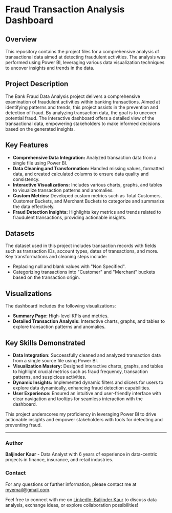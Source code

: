 # **Fraud Transaction Analysis Dashboard**

## **Overview**
This repository contains the project files for a comprehensive analysis of transactional data aimed at detecting fraudulent activities. The analysis was performed using Power BI, leveraging various data visualization techniques to uncover insights and trends in the data.

## **Project Description**
The Bank Fraud Data Analysis project delivers a comprehensive examination of fraudulent activities within banking transactions. Aimed at identifying patterns and trends, this project assists in the prevention and detection of fraud. By analyzing transaction data, the goal is to uncover potential fraud. The interactive dashboard offers a detailed view of the transactional data, empowering stakeholders to make informed decisions based on the generated insights.


## **Key Features**
- **Comprehensive Data Integration:** Analyzed transaction data from a single file using Power BI.
- **Data Cleaning and Transformation:** Handled missing values, formatted data, and created calculated columns to ensure data quality and consistency.
- **Interactive Visualizations:** Includes various charts, graphs, and tables to visualize transaction patterns and anomalies.
- **Custom Metrics:** Developed custom metrics such as Total Customers, Customer Buckets, and Merchant Buckets to categorize and summarize the data effectively.
- **Fraud Detection Insights:** Highlights key metrics and trends related to fraudulent transactions, providing actionable insights.

## **Datasets**
The dataset used in this project includes transaction records with fields such as transaction IDs, account types, dates of transactions, and more. Key transformations and cleaning steps include:
- Replacing null and blank values with "Non Specified".
- Categorizing transactions into "Customer" and "Merchant" buckets based on the transaction origin.

## **Visualizations**
The dashboard includes the following visualizations:
- **Summary Page:** High-level KPIs and metrics.
- **Detailed Transaction Analysis:** Interactive charts, graphs, and tables to explore transaction patterns and anomalies.


## **Key Skills Demonstrated**
- **Data Integration:** Successfully cleaned and analyzed transaction data from a single source file using Power BI.
- **Visualization Mastery:** Designed interactive charts, graphs, and tables to highlight crucial metrics such as fraud frequency, transaction patterns, and suspicious activities.
- **Dynamic Insights:** Implemented dynamic filters and slicers for users to explore data dynamically, enhancing fraud detection capabilities.
- **User Experience:** Ensured an intuitive and user-friendly interface with clear navigation and tooltips for seamless interaction with the dashboard.

This project underscores my proficiency in leveraging Power BI to drive actionable insights and empower stakeholders with tools for detecting and preventing fraud.

---

### **Author**
**Baljinder Kaur** - Data Analyst with 6 years of experience in data-centric projects in finance, insurance, and retail industries.

### **Contact**
For any questions or further information, please contact me at [myemail@gmail.com](mailto:myemail@gmail.com).

Feel free to connect with me on [LinkedIn: Baljinder Kaur](https://www.linkedin.com/in/baljinder-kaur21) to discuss data analysis, exchange ideas, or explore collaboration possibilities!

